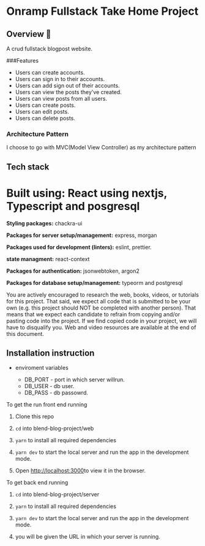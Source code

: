 # Onramp Fullstack Take Home Project

## Overview 🤖

A crud fullstack blogpost website.

###Features

- Users can create accounts.
- Users can sign in to their accounts.
- Users can add sign out of their accounts.
- Users can view the posts they've created.
- Users can view posts from all users.
  <br>
- Users can create posts.
- Users can edit posts.
- Users can delete posts.

### Architecture Pattern

I choose to go with MVC(Model View Controller) as my architecture pattern

## Tech stack

# Built using: React using nextjs, Typescript and posgresql

**Styling packages:** chackra-ui

**Packages for server setup/management:** express, morgan

**Packages used for development (linters):** eslint, prettier.

**state managment:** react-context

**Packages for authentication:** jsonwebtoken, argon2

**Packages for database setup/management:** typeorm and postgresql

You are actively encouraged to research the web, books, videos, or tutorials for this project. That said, we expect all code that is submitted to be your own (e.g. this project should NOT be completed with another person). That means that we expect each candidate to refrain from copying and/or pasting code into the project. If we find copied code in your project, we will have to disqualify you. Web and video resources are available at the end of this document.

## Installation instruction

- enviroment variables

  - DB_PORT - port in which server willrun.
  - DB_USER - db user.
  - DB_PASS - db passowrd.

To get the run front end running

1. Clone this repo

2. `cd` into blend-blog-project/web

3. `yarn` to install all required dependencies

4. `yarn dev` to start the local server and run the app in the development mode.

5. Open [http://localhost:3000](http://localhost:3000)to view it in the browser.

To get back end running

1. `cd` into blend-blog-project/server

2. `yarn` to install all required dependencies

3. `yarn dev` to start the local server and run the app in the development mode.

4. you will be given the URL in which your server is running.

